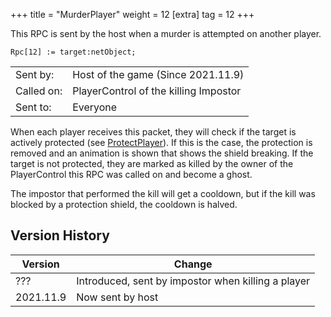 +++
title = "MurderPlayer"
weight = 12
[extra]
tag = 12
+++

This RPC is sent by the host when a murder is attempted on another player.

<!-- more -->

```
Rpc[12] := target:netObject;
```

|            |                                       |
| ---------- | ------------------------------------- |
| Sent by:   | Host of the game (Since 2021.11.9)    |
| Called on: | PlayerControl of the killing Impostor |
| Sent to:   | Everyone                              |

When each player receives this packet, they will check if the target is actively protected (see [ProtectPlayer](@/networking/rpc/45_protectplayer.md)). If this is the case, the protection is removed and an animation is shown that shows the shield breaking. If the target is not protected, they are marked as killed by the owner of the PlayerControl this RPC was called on and become a ghost.

The impostor that performed the kill will get a cooldown, but if the kill was blocked by a protection shield, the cooldown is halved.

## Version History

| Version   | Change                                             |
| --------- | -------------------------------------------------- |
| ???       | Introduced, sent by impostor when killing a player |
| 2021.11.9 | Now sent by host                                   |
